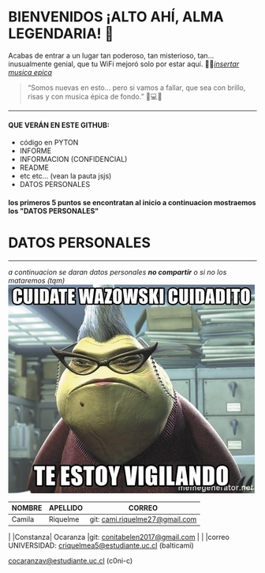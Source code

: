 # BIENVENIDOS ¡ALTO AHÍ, ALMA LEGENDARIA! 🎊
Acabas de entrar a un lugar tan poderoso, tan misterioso, tan... inusualmente genial, que tu WiFi mejoró solo por estar aquí. 📶✨[*insertar musica epica*](https://www.youtube.com/watch?v=984xoStqrq0&list=PL_QwJrSTDx0WP2Es_fqNwelya7O-9krMg&index=2)

>“Somos nuevas en esto… pero si vamos a fallar, que sea con brillo, risas y con musica   épica de fondo.” 💅💻🎶 
---
#### QUE VERÁN EN ESTE GITHUB:
* código en PYTON
* INFORME
* INFORMACION (CONFIDENCIAL)
* README
* etc etc... (vean la pauta jsjs)
* DATOS PERSONALES

#### los primeros 5 puntos se encontratan al inicio a continuacion mostraemos los "DATOS PERSONALES"  


# DATOS PERSONALES
------
*a continuacion se daran datos personales **no compartir** o si no los mataremos (tqm)*
![ojo piojo](cuidadito.jpeg)


| NOMBRE  | APELLIDO   | CORREO    |
|---------|------------|-----------|
|Camila   | Riquelme        |git: cami.riquelme27@gmail.com |
|
|Constanza|  Ocaranza |git: conitabelen2017@gmail.com        |
|
|correo UNIVERSIDAD:
criquelmea5@estudiante.uc.cl (balticami) 

cocaranzav@estudiante.uc.cl  (c0ni-c)






   

